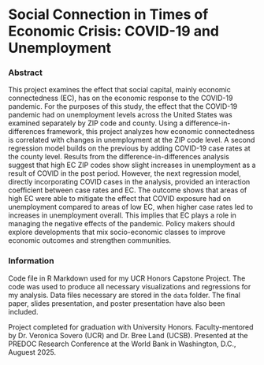 # Social Connection in Times of Economic Crisis: COVID-19 and Unemployment
### Abstract
This project examines the effect that social capital, mainly economic connectedness (EC), has on the economic response to the COVID-19 pandemic. For the purposes of this study, the effect that the COVID-19 pandemic had on unemployment levels across the United States was examined separately by ZIP code and county. Using a difference-in-differences framework, this project analyzes how economic connectedness is correlated with changes in unemployment at the ZIP code level. A second regression model builds on the previous by adding COVID-19 case rates at the county level. Results from the difference-in-differences analysis suggest that high EC ZIP codes show slight increases in unemployment as a result of COVID in the post period. However, the next regression model, directly incorporating COVID cases in the analysis, provided an interaction coefficient between case rates and EC. The outcome shows that areas of high EC were able to mitigate the effect that COVID exposure had on unemployment compared to areas of low EC, when higher case rates led to increases in unemployment overall. This implies that EC plays a role in managing the negative effects of the pandemic. Policy makers should explore developments that mix socio-economic classes to improve economic outcomes and strengthen communities.

### Information
Code file in R Markdown used for my UCR Honors Capstone Project. The code was used to produce all necessary visualizations and regressions for my analysis. Data files necessary are stored in the `data` folder. The final paper, slides presentation, and poster presentation have also been included.

Project completed for graduation with University Honors. Faculty-mentored by Dr. Veronica Sovero (UCR) and Dr. Bree Land (UCSB). Presented at the PREDOC Research Conference at the World Bank in Washington, D.C., Auguest 2025.
